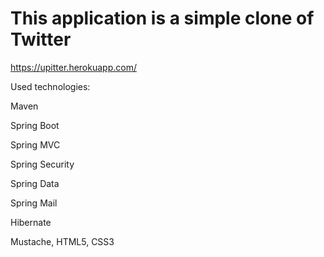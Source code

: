 # This application is a simple clone of Twitter
https://upitter.herokuapp.com/


Used technologies:

Maven

Spring Boot 

Spring MVC

Spring Security

Spring Data

Spring Mail

Hibernate

Mustache, HTML5, CSS3
